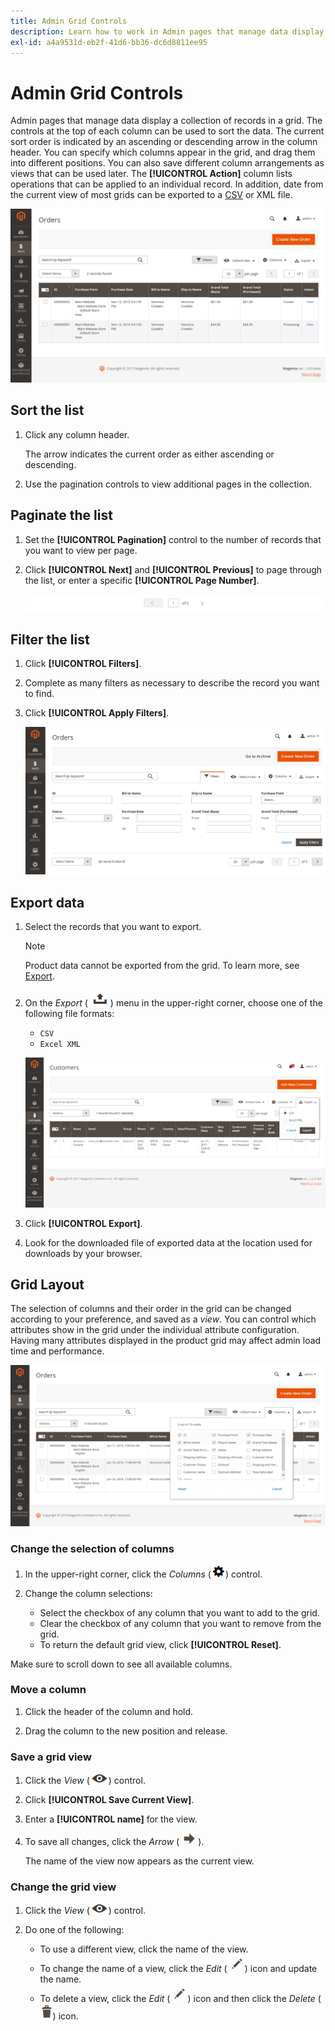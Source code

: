 ```yaml
---
title: Admin Grid Controls
description: Learn how to work in Admin pages that manage data display a collection of records in a grid.
exl-id: a4a9531d-eb2f-41d6-bb36-dc6d8811ee95
---
```

# Admin Grid Controls

Admin pages that manage data display a collection of records in a grid. The controls at the top of each column can be used to sort the data. The current sort order is indicated by an ascending or descending arrow in the column header. You can specify which columns appear in the grid, and drag them into different positions. You can also save different column arrangements as views that can be used later. The **[!UICONTROL Action]** column lists operations that can be applied to an individual record. In addition, date from the current view of most grids can be exported to a [CSV](https://docs.magento.com/user-guide/system/data-csv.html) or XML file.

![Orders page - grid display](./assets/admin-workspace-grid.png)<!-- zoom -->

## Sort the list

1. Click any column header.

   The arrow indicates the current order as either ascending or descending.

1. Use the pagination controls to view additional pages in the collection.

## Paginate the list

1. Set the **[!UICONTROL Pagination]** control to the number of records that you want to view per page.

1. Click **[!UICONTROL Next]** and **[!UICONTROL Previous]** to page through the list, or enter a specific **[!UICONTROL Page Number]**.

    ![Grid display - page controls](./assets/pagination-controls.png )<!-- zoom -->

## Filter the list

1. Click **[!UICONTROL Filters]**.

1. Complete as many filters as necessary to describe the record you want to find.

1. Click **[!UICONTROL Apply Filters]**.

    ![Orders list - filter controls](./assets/admin-workspace-filters.png)<!-- zoom -->

## Export data

1. Select the records that you want to export.

   >[!NOTE]
   >
   >Product data cannot be exported from the grid. To learn more, see [Export](https://docs.magento.com/user-guide/system/data-export.html).

1. On the _Export_ (![Menu selector](../assets/icon-export.png)) menu in the upper-right corner, choose one of the following file formats:

   - `CSV`
   - `Excel XML`

   ![Orders list - export options](./assets/customers-grid-export.png)<!-- zoom -->

1. Click **[!UICONTROL Export]**.

1. Look for the downloaded file of exported data at the location used for downloads by your browser.

## Grid Layout

The selection of columns and their order in the grid can be changed according to your preference, and saved as a _view_. You can control which attributes show in the grid under the individual attribute configuration. Having many attributes displayed in the product grid may affect admin load time and performance.

![Order Grid Columns](./assets/admin-grid-columns.png)<!-- zoom -->

### Change the selection of columns

1. In the upper-right corner, click the _Columns_ (![Columns control](../assets/icon-columns.png)) control.

1. Change the column selections:

   - Select the checkbox of any column that you want to add to the grid.
   - Clear the checkbox of any column that you want to remove from the grid.
   - To return the default grid view, click **[!UICONTROL Reset]**.

  Make sure to scroll down to see all available columns.

### Move a column

1. Click the header of the column and hold.

1. Drag the column to the new position and release.

### Save a grid view

1. Click the _View_ (![View control](../assets/icon-view-eye.png)) control.

1. Click **[!UICONTROL Save Current View]**.

1. Enter a **[!UICONTROL name]** for the view.

1. To save all changes, click the _Arrow_ (![Save all changes](../assets/icon-arrow-save.png)).

   The name of the view now appears as the current view.

### Change the grid view

1. Click the _View_ (![View icon](../assets/icon-view-eye.png)) control.

1. Do one of the following:

   - To use a different view, click the name of the view.
   - To change the name of a view, click the _Edit_ (![Edit icon](../assets/icon-edit-pencil.png)) icon and update the name.
   - To delete a view, click the _Edit_ (![Edit icon](../assets/icon-edit-pencil.png)) icon and then click the _Delete_ (![Delete icon](../assets/icon-delete-trashcan-solid.png)) icon.
